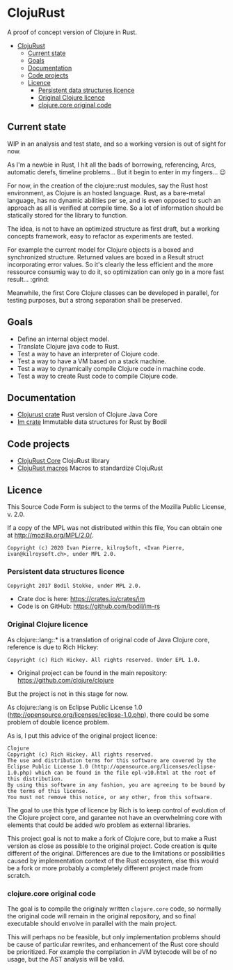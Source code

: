 # ClojuRust
A proof of concept version of Clojure in Rust.

<!-- TOC -->

- [ClojuRust](#clojurust)
    - [Current state](#current-state)
    - [Goals](#goals)
    - [Documentation](#documentation)
    - [Code projects](#code-projects)
    - [Licence](#licence)
        - [Persistent data structures licence](#persistent-data-structures-licence)
        - [Original Clojure licence](#original-clojure-licence)
        - [clojure.core original code](#clojurecore-original-code)

<!-- /TOC -->

## Current state
WIP in an analysis and test state, and so a working version is out of sight for now.

As I'm a newbie in Rust, I hit all the bads of borrowing, referencing, Arcs, automatic derefs, timeline problems... But it begin to enter in my fingers... :wink:

For now, in the creation of the clojure::rust modules, say the Rust host environment, as Clojure is an hosted language. Rust, as a bare-metal language, has no dynamic abilities per se, and is even opposed to such an approach as all is verified at compile time. So a lot of information should be statically stored for the library to function.

The idea, is not to have an optimized structure as first draft, but a working concepts framework, easy to refactor as experiments are tested.

For example the current model for Clojure objects is a boxed and synchronized structure. Returned values are boxed in a Result struct incorporating error values. So it's clearly the less efficient and the more ressource consumig way to do it, so optimization can only go in a more fast result... :grind:

Meanwhile, the first Core Clojure classes can be developed in parallel, for testing purposes, but a strong separation shall be preserved.

## Goals
* Define an internal object model.
* Translate Clojure java code to Rust.
* Test a way to have an interpreter of Clojure code.
* Test a way to have a VM based on a stack machine.
* Test a way to dynamically compile Clojure code in machine code.
* Test a way to create Rust code to compile Clojure code.

## Documentation
* [Clojurust crate](https://clojurust.github.io/clojurust.doc/clojurust/) Rust version of Clojure Java Core
* [Im crate](https://clojurust.github.io/clojurust.doc/im/) Immutable data structures for Rust by Bodil

## Code projects
* [ClojuRust Core](https://github.com/clojurust/clojurust) ClojuRust library
* [ClojuRust macros](https://github.com/clojurust/clojurust-macros) Macros to standardize ClojuRust


## Licence
This Source Code Form is subject to the terms of the Mozilla Public License, v. 2.0. 

If a copy of the MPL was not distributed within this file, You can obtain one at http://mozilla.org/MPL/2.0/.


    Copyright (c) 2020 Ivan Pierre, kilroySoft, <Ivan Pierre, ivan@kilroysoft.ch>, under MPL 2.0.

### Persistent data structures licence

    Copyright 2017 Bodil Stokke, under MPL 2.0.

* Crate doc is here: https://crates.io/crates/im
* Code is on GitHub: https://github.com/bodil/im-rs

### Original Clojure licence
As clojure::lang::* is a translation of original code of Java Clojure core, reference is due to Rich Hickey:

    Copyright (c) Rich Hickey. All rights reserved. Under EPL 1.0.

* Original project can be found in the main repository: https://github.com/clojure/clojure

But the project is not in this stage for now.

As clojure::lang is on Eclipse Public License 1.0 (http://opensource.org/licenses/eclipse-1.0.php), there could be some problem of double licence problem.

As is, I put this advice of the original project licence:

    Clojure
    Copyright (c) Rich Hickey. All rights reserved.
    The use and distribution terms for this software are covered by the Eclipse Public License 1.0 (http://opensource.org/licenses/eclipse-1.0.php) which can be found in the file epl-v10.html at the root of this distribution.
    By using this software in any fashion, you are agreeing to be bound by the terms of this license.
    You must not remove this notice, or any other, from this software.

The goal to use this type of licence by Rich is to keep control of evolution of the Clojure project core, and garantee not have an overwhelming core with elements that could be added w/o problem as external libraries.

This project goal is not to make a fork of Clojure core, but to make a Rust version as close as possible to the original project. Code creation is quite different of the original. Differences are due to the limitations or possibilities caused by implementation context of the Rust ecosystem, else this would be a fork or more probably a completely different project made from scratch.

### clojure.core original code
The goal is to compile the originaly written `clojure.core` code, so normally the original code will remain in the original repository, and so final executable should envolve in parallel with the main project.

This will perhaps no be feasible, but only implementation problems should be cause of particular rewrites, and enhancement of the Rust core should be prioritized. For example the compilation in JVM bytecode will be of no usage, but the AST analysis will be valid.
